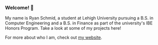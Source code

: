### Welcome! 👋

My name is Ryan Schmid, a student at Lehigh University pursuing a B.S. in Computer Engineering and a B.S. in Finance as part of the university's IBE Honors Program. Take a look at some of my projects here!

For more about who I am, check out [my website](https://ryanwschmid.com "My website").

